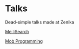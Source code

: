 # Talks

Dead-simple talks made at Zenika

[MeiliSearch](https://github.com/VivianZenika/meili101)

[Mob Programming](https://github.com/VivianZenika/mob101)